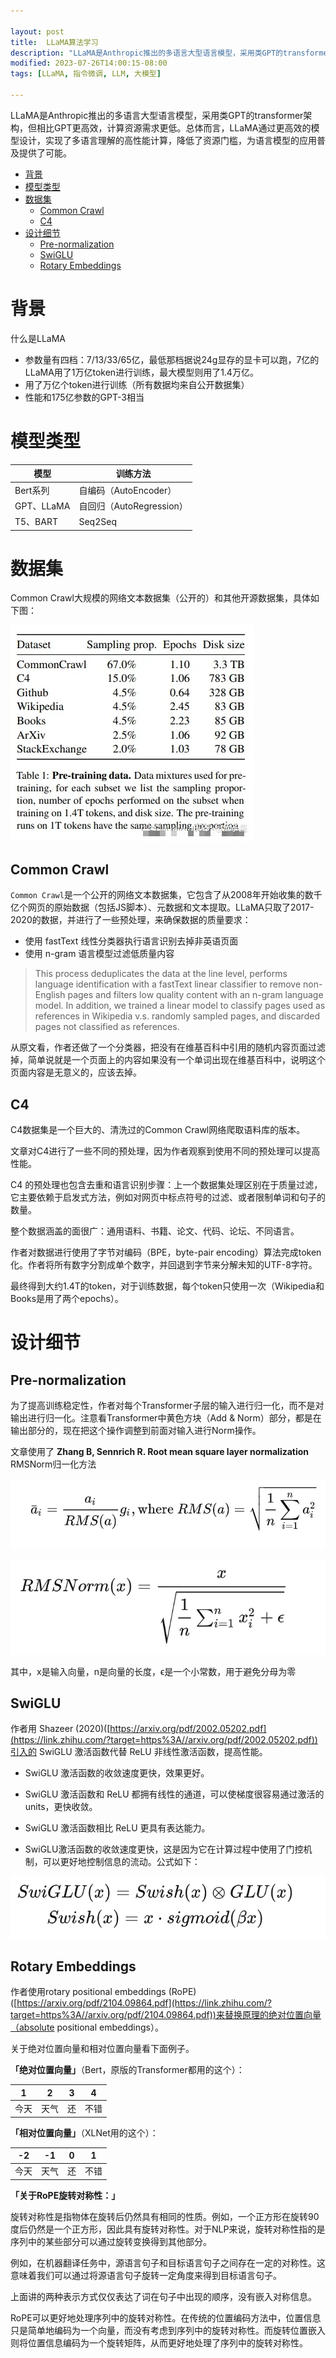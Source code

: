 ```yaml
---

layout: post
title:  LLaMA算法学习
description: "LLaMA是Anthropic推出的多语言大型语言模型，采用类GPT的transformer架构，但相比GPT更高效，计算资源需求更低。总体而言，LLaMA通过更高效的模型设计，实现了多语言理解的高性能计算，降低了资源门槛，为语言模型的应用普及提供了可能。"
modified: 2023-07-26T14:00:15-08:00
tags: [LLaMA, 指令微调, LLM, 大模型] 

---
```


LLaMA是Anthropic推出的多语言大型语言模型，采用类GPT的transformer架构，但相比GPT更高效，计算资源需求更低。总体而言，LLaMA通过更高效的模型设计，实现了多语言理解的高性能计算，降低了资源门槛，为语言模型的应用普及提供了可能。



<!-- more -->

* [背景](#背景)
* [模型类型](#模型类型)
* [数据集](#数据集)
   * [Common Crawl](#common-crawl)
   * [C4](#c4)
* [设计细节](#设计细节)
   * [Pre-normalization](#pre-normalization)
   * [SwiGLU](#swiglu)
   * [Rotary Embeddings](#rotary-embeddings)



# 背景

什么是LLaMA

- 参数量有四档：7/13/33/65亿，最低那档据说24g显存的显卡可以跑，7亿的LLaMA用了1万亿token进行训练，最大模型则用了1.4万亿。
- 用了万亿个token进行训练（所有数据均来自公开数据集）
- 性能和175亿参数的GPT-3相当



# 模型类型

| 模型       | 训练方法                 |
| ---------- | ------------------------ |
| Bert系列   | 自编码（AutoEncoder）    |
| GPT、LLaMA | 自回归（AutoRegression） |
| T5、BART   | Seq2Seq                  |

# 数据集

Common Crawl大规模的网络文本数据集（公开的）和其他开源数据集，具体如下图：

![img](/images/00/00_llama.png)



## Common Crawl

`Common Crawl`是一个公开的网络文本数据集，它包含了从2008年开始收集的数千亿个网页的原始数据（包括JS脚本）、元数据和文本提取。LLaMA只取了2017-2020的数据，并进行了一些预处理，来确保数据的质量要求：

- 使用 fastText 线性分类器执行语言识别去掉非英语页面
- 使用 n-gram 语言模型过滤低质量内容

> This process deduplicates the data at the line level, performs language identification with a fastText linear classifier to remove non-English pages and filters low quality content with an n-gram language model. In addition, we trained a linear model to classify pages used as references in Wikipedia v.s. randomly sampled pages, and discarded pages not classified as references.

从原文看，作者还做了一个分类器，把没有在维基百科中引用的随机内容页面过滤掉，简单说就是一个页面上的内容如果没有一个单词出现在维基百科中，说明这个页面内容是无意义的，应该去掉。

## C4

C4数据集是一个巨大的、清洗过的Common Crawl网络爬取语料库的版本。

文章对C4进行了一些不同的预处理，因为作者观察到使用不同的预处理可以提高性能。

C4 的预处理也包含去重和语言识别步骤：上一个数据集处理区别在于质量过滤，它主要依赖于启发式方法，例如对网页中标点符号的过滤、或者限制单词和句子的数量。

整个数据涵盖的面很广：通用语料、书籍、论文、代码、论坛、不同语言。

作者对数据进行使用了字节对编码（BPE，byte-pair encoding）算法完成token化。作者将所有数字分割成单个数字，并回退到字节来分解未知的UTF-8字符。

最终得到大约1.4T的token，对于训练数据，每个token只使用一次（Wikipedia和Books是用了两个epochs）。



# 设计细节

## Pre-normalization

为了提高训练稳定性，作者对每个Transformer子层的输入进行归一化，而不是对输出进行归一化。注意看Transformer中黄色方块（Add & Norm）部分，都是在输出部分的，现在把这个操作调整到前面对输入进行Norm操作。

文章使用了  **Zhang B, Sennrich R. Root mean square layer normalization**  RMSNorm归一化方法



![img](/images/00/01_llama.png)

![img](/images/00/002_llama.png)



其中，x是输入向量，n是向量的长度，ϵ是一个小常数，用于避免分母为零





## SwiGLU

作者用 Shazeer (2020)([https://arxiv.org/pdf/2002.05202.pdf](https://link.zhihu.com/?target=https%3A//arxiv.org/pdf/2002.05202.pdf))引入的 SwiGLU 激活函数代替 ReLU 非线性激活函数，提高性能。

- SwiGLU 激活函数的收敛速度更快，效果更好。

- SwiGLU 激活函数和 ReLU 都拥有线性的通道，可以使梯度很容易通过激活的units，更快收敛。
- SwiGLU 激活函数相比 ReLU 更具有表达能力。
- SwiGLU激活函数的收敛速度更快，这是因为它在计算过程中使用了门控机制，可以更好地控制信息的流动。公式如下：

![img](/images/00/003_llama.png)



## Rotary Embeddings

作者使用rotary positional embeddings (RoPE)([https://arxiv.org/pdf/2104.09864.pdf](https://link.zhihu.com/?target=https%3A//arxiv.org/pdf/2104.09864.pdf))来替换原理的绝对位置向量（absolute positional embeddings）。

关于绝对位置向量和相对位置向量看下面例子。

**「绝对位置向量」**（Bert，原版的Transformer都用的这个）：

| 1    | 2    | 3    | 4    |
| ---- | ---- | ---- | ---- |
| 今天 | 天气 | 还   | 不错 |

**「相对位置向量」**（XLNet用的这个）：

| -2   | -1   | 0    | 1    |
| ---- | ---- | ---- | ---- |
| 今天 | 天气 | 还   | 不错 |

**「关于RoPE旋转对称性：」**

旋转对称性是指物体在旋转后仍然具有相同的性质。例如，一个正方形在旋转90度后仍然是一个正方形，因此具有旋转对称性。对于NLP来说，旋转对称性指的是序列中的某些部分可以通过旋转变换得到其他部分。

例如，在机器翻译任务中，源语言句子和目标语言句子之间存在一定的对称性。这意味着我们可以通过将源语言句子旋转一定角度来得到目标语言句子。

上面讲的两种表示方式仅仅表达了词在句子中出现的顺序，没有嵌入对称信息。

RoPE可以更好地处理序列中的旋转对称性。在传统的位置编码方法中，位置信息只是简单地编码为一个向量，而没有考虑到序列中的旋转对称性。而旋转位置嵌入则将位置信息编码为一个旋转矩阵，从而更好地处理了序列中的旋转对称性。









